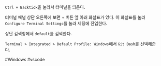 `Ctrl + Backtick`을 눌러서 터미널을 띄운다. 

터미널 패널 상단 오른쪽에 보면 + 버튼 옆 아래 화살표가 있다. 이 화살표를 눌러 `Configure Terminal Settings`를 눌러 세팅에 진입한다.

상단 검색창에서 `default`를 검색한다. 

`Terminal > Integrated > Default Profile: Windows`에서 `Git Bash`를 선택해준다.

#Windows #vscode 

